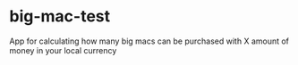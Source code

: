 # big-mac-test
App for calculating how many big macs can be purchased with X amount of money in your local currency
